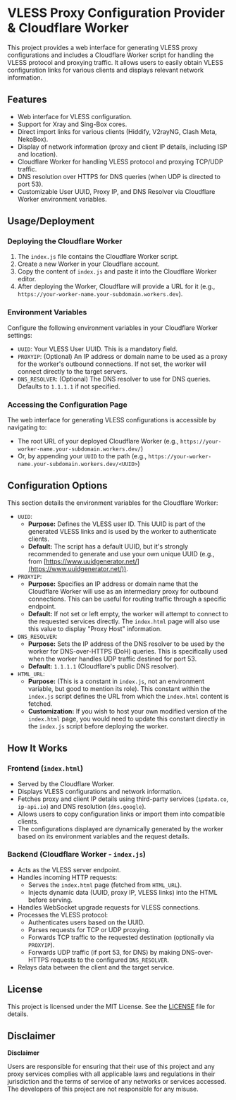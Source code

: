 # VLESS Proxy Configuration Provider & Cloudflare Worker

This project provides a web interface for generating VLESS proxy configurations and includes a Cloudflare Worker script for handling the VLESS protocol and proxying traffic. It allows users to easily obtain VLESS configuration links for various clients and displays relevant network information.

## Features

- Web interface for VLESS configuration.
- Support for Xray and Sing-Box cores.
- Direct import links for various clients (Hiddify, V2rayNG, Clash Meta, NekoBox).
- Display of network information (proxy and client IP details, including ISP and location).
- Cloudflare Worker for handling VLESS protocol and proxying TCP/UDP traffic.
- DNS resolution over HTTPS for DNS queries (when UDP is directed to port 53).
- Customizable User UUID, Proxy IP, and DNS Resolver via Cloudflare Worker environment variables.

## Usage/Deployment

### Deploying the Cloudflare Worker

1.  The `index.js` file contains the Cloudflare Worker script.
2.  Create a new Worker in your Cloudflare account.
3.  Copy the content of `index.js` and paste it into the Cloudflare Worker editor.
4.  After deploying the Worker, Cloudflare will provide a URL for it (e.g., `https://your-worker-name.your-subdomain.workers.dev`).

### Environment Variables

Configure the following environment variables in your Cloudflare Worker settings:

*   `UUID`: Your VLESS User UUID. This is a mandatory field.
*   `PROXYIP`: (Optional) An IP address or domain name to be used as a proxy for the worker's outbound connections. If not set, the worker will connect directly to the target servers.
*   `DNS_RESOLVER`: (Optional) The DNS resolver to use for DNS queries. Defaults to `1.1.1.1` if not specified.

### Accessing the Configuration Page

The web interface for generating VLESS configurations is accessible by navigating to:

*   The root URL of your deployed Cloudflare Worker (e.g., `https://your-worker-name.your-subdomain.workers.dev/`)
*   Or, by appending your `UUID` to the path (e.g., `https://your-worker-name.your-subdomain.workers.dev/<UUID>`)

## Configuration Options

This section details the environment variables for the Cloudflare Worker:

*   `UUID`:
    *   **Purpose:** Defines the VLESS user ID. This UUID is part of the generated VLESS links and is used by the worker to authenticate clients.
    *   **Default:** The script has a default UUID, but it's strongly recommended to generate and use your own unique UUID (e.g., from [https://www.uuidgenerator.net/](https://www.uuidgenerator.net/)).
*   `PROXYIP`:
    *   **Purpose:** Specifies an IP address or domain name that the Cloudflare Worker will use as an intermediary proxy for outbound connections. This can be useful for routing traffic through a specific endpoint.
    *   **Default:** If not set or left empty, the worker will attempt to connect to the requested services directly. The `index.html` page will also use this value to display "Proxy Host" information.
*   `DNS_RESOLVER`:
    *   **Purpose:** Sets the IP address of the DNS resolver to be used by the worker for DNS-over-HTTPS (DoH) queries. This is specifically used when the worker handles UDP traffic destined for port 53.
    *   **Default:** `1.1.1.1` (Cloudflare's public DNS resolver).
*   `HTML_URL`:
    *   **Purpose:** (This is a constant in `index.js`, not an environment variable, but good to mention its role). This constant within the `index.js` script defines the URL from which the `index.html` content is fetched.
    *   **Customization:** If you wish to host your own modified version of the `index.html` page, you would need to update this constant directly in the `index.js` script before deploying the worker.

## How It Works

### Frontend (`index.html`)

*   Served by the Cloudflare Worker.
*   Displays VLESS configurations and network information.
*   Fetches proxy and client IP details using third-party services (`ipdata.co`, `ip-api.io`) and DNS resolution (`dns.google`).
*   Allows users to copy configuration links or import them into compatible clients.
*   The configurations displayed are dynamically generated by the worker based on its environment variables and the request details.

### Backend (Cloudflare Worker - `index.js`)

*   Acts as the VLESS server endpoint.
*   Handles incoming HTTP requests:
    *   Serves the `index.html` page (fetched from `HTML_URL`).
    *   Injects dynamic data (UUID, proxy IP, VLESS links) into the HTML before serving.
*   Handles WebSocket upgrade requests for VLESS connections.
*   Processes the VLESS protocol:
    *   Authenticates users based on the UUID.
    *   Parses requests for TCP or UDP proxying.
    *   Forwards TCP traffic to the requested destination (optionally via `PROXYIP`).
    *   Forwards UDP traffic (if port 53, for DNS) by making DNS-over-HTTPS requests to the configured `DNS_RESOLVER`.
*   Relays data between the client and the target service.

## License

This project is licensed under the MIT License. See the [LICENSE](LICENSE) file for details.

## Disclaimer

**Disclaimer**

Users are responsible for ensuring that their use of this project and any proxy services complies with all applicable laws and regulations in their jurisdiction and the terms of service of any networks or services accessed. The developers of this project are not responsible for any misuse.
